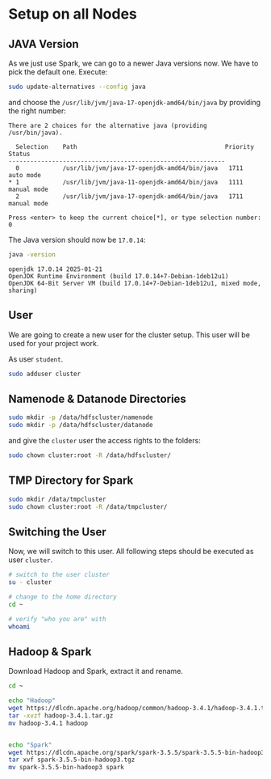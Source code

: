 # Setup on all Nodes

<!-- # Important

We need to modify the `/etc/hosts` file.

As user `student`, modify the `/etc/hosts` file

`sudo nano /etc/hosts`



TODO // /etc/cloud/templates/hosts.debian.tmpl


e.g. from:

```bash
127.0.0.1       bdlc-XX.labservices.ch bdlc-XX localhost

# The following lines are desirable for IPv6 capable hosts
::1     ip6-localhost ip6-loopback
fe00::0 ip6-localnet
ff00::0 ip6-mcastprefix
ff02::1 ip6-allnodes
ff02::2 ip6-allrouters
```

to:

```bash

127.0.0.1 localhost

# The following lines are desirable for IPv6 capable hosts
::1     ip6-localhost ip6-loopback
fe00::0 ip6-localnet
ff00::0 ip6-mcastprefix
ff02::1 ip6-allnodes
ff02::2 ip6-allrouters
```

We also need to change the dns suffix.

```bash
sudo vim /etc/netplan/50-cloud-init.yaml
```

e.g. from:

```bash
# This file is generated from information provided by the datasource.  Changes
# to it will not persist across an instance reboot.  To disable cloud-init's
# network configuration capabilities, write a file
# /etc/cloud/cloud.cfg.d/99-disable-network-config.cfg with the following:
# network: {config: disabled}
network:
    version: 2
    ethernets:
        eth0:
            addresses:
            - 10.164.150.116/24
            match:
                macaddress: bc:24:11:67:d3:4d
            nameservers:
                addresses:
                - 1.1.1.1
                search:
                - ls.eee.intern
            routes:
            -   to: default
                via: 10.164.150.254
            set-name: eth0
```

to:

```bash
# This file is generated from information provided by the datasource.  Changes
# to it will not persist across an instance reboot.  To disable cloud-init's
# network configuration capabilities, write a file
# /etc/cloud/cloud.cfg.d/99-disable-network-config.cfg with the following:
# network: {config: disabled}
network:
    version: 2
    ethernets:
        eth0:
            addresses:
            - 10.164.150.116/24
            match:
                macaddress: bc:24:11:67:d3:4d
            nameservers:
                addresses:
                - 1.1.1.1
                search:
                - labservices.ch
            routes:
            -   to: default
                via: 10.164.150.254
            set-name: eth0
```

Apply the changes with:

```bash
sudo netplan apply
```

And see if you can ping bdlc-16:

```bash
ping bdlc-16
PING bdlc-16.labservices.ch (10.164.150.116) 56(84) bytes of data.
64 bytes from 10.164.150.116 (10.164.150.116): icmp_seq=1 ttl=64 time=1.24 ms
^C # stop it with ctrl+c
``` -->

## JAVA Version

As we just use Spark, we can go to a newer Java versions now. We have to pick the default one. Execute:

```bash
sudo update-alternatives --config java
```

and choose the `/usr/lib/jvm/java-17-openjdk-amd64/bin/java` by providing the right number:

```text
There are 2 choices for the alternative java (providing /usr/bin/java).

  Selection    Path                                         Priority   Status
------------------------------------------------------------
  0            /usr/lib/jvm/java-17-openjdk-amd64/bin/java   1711      auto mode
* 1            /usr/lib/jvm/java-11-openjdk-amd64/bin/java   1111      manual mode
  2            /usr/lib/jvm/java-17-openjdk-amd64/bin/java   1711      manual mode

Press <enter> to keep the current choice[*], or type selection number: 0
```

The Java version should now be `17.0.14`:

```bash
java -version
```

```text
openjdk 17.0.14 2025-01-21
OpenJDK Runtime Environment (build 17.0.14+7-Debian-1deb12u1)
OpenJDK 64-Bit Server VM (build 17.0.14+7-Debian-1deb12u1, mixed mode, sharing)
```

## User

We are going to create a new user for the cluster setup. This user will be used for your project work.

As user `student`.

```bash
sudo adduser cluster
```

## Namenode & Datanode Directories

```bash
sudo mkdir -p /data/hdfscluster/namenode
sudo mkdir -p /data/hdfscluster/datanode
```

and give the `cluster` user the access rights to the folders:

```bash
sudo chown cluster:root -R /data/hdfscluster/
```

## TMP Directory for Spark

```bash
sudo mkdir /data/tmpcluster
sudo chown cluster:root -R /data/tmpcluster/
```

## Switching the User

Now, we will switch to this user. All following steps should be executed as user `cluster`.

```bash
# switch to the user cluster
su - cluster

# change to the home directory
cd ~

# verify "who you are" with
whoami
```

## Hadoop & Spark

Download Hadoop and Spark, extract it and rename.

```bash
cd ~

echo "Hadoop"
wget https://dlcdn.apache.org/hadoop/common/hadoop-3.4.1/hadoop-3.4.1.tar.gz
tar -xvzf hadoop-3.4.1.tar.gz
mv hadoop-3.4.1 hadoop


echo "Spark"
wget https://dlcdn.apache.org/spark/spark-3.5.5/spark-3.5.5-bin-hadoop3.tgz
tar xvf spark-3.5.5-bin-hadoop3.tgz
mv spark-3.5.5-bin-hadoop3 spark

```
